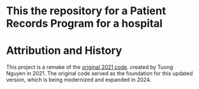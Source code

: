 # This the repository for a Patient Records Program for a hospital

# Attribution and History
This project is a remake of the [original 2021 code](https://replit.com/@TuongNguyen4/full-hospital-code?v=1). created by Tuong Nguyen in 2021. 
The original code served as the foundation for this updated version, which is being modernized and expanded in 2024.




